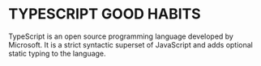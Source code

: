 # TYPESCRIPT GOOD HABITS

TypeScript is an open source programming language developed by Microsoft. It is a strict syntactic superset of JavaScript and adds optional static typing to the language.